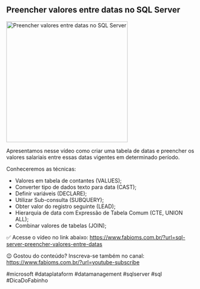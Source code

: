 ## Preencher valores entre datas no SQL Server

<img src="https://fabioms.com.br//uploads/youtube/I9QPuiG5bB4.png" alt="Preencher valores entre datas no SQL Server" title="SQL Server" width="320"/>

Apresentamos nesse vídeo como criar uma tabela de datas e preencher os valores salariais entre essas datas vigentes em determinado período.

Conheceremos as técnicas:
- Valores em tabela de contantes (VALUES);
- Converter tipo de dados texto para data (CAST);
- Definir variáveis (DECLARE);
- Utilizar Sub-consulta (SUBQUERY);
- Obter valor do registro seguinte  (LEAD);
- Hierarquia de data com Expressão de Tabela Comum (CTE, UNION ALL);
- Combinar valores de tabelas (JOIN);

✅ Acesse o vídeo no link abaixo:
https://www.fabioms.com.br/?url=sql-server-preencher-valores-entre-datas

😉 Gostou do conteúdo? Inscreva-se também no canal:
https://www.fabioms.com.br/?url=youtube-subscribe 

#microsoft #dataplataform #datamanagement #sqlserver #sql #DicaDoFabinho

